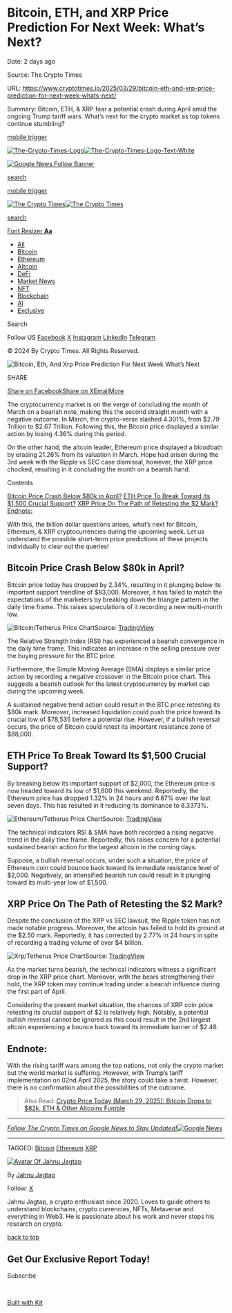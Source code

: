 # Bitcoin, ETH, and XRP Price Prediction For Next Week: What’s Next?

Date: 2 days ago

Source: The Crypto Times

URL: https://www.cryptotimes.io/2025/03/29/bitcoin-eth-and-xrp-price-prediction-for-next-week-whats-next/

Summary: Bitcoin, ETH, & XRP fear a potential crash during April amid the ongoing Trump tariff wars. What’s next for the crypto market as top tokens continue stumbling?

[mobile trigger](https://www.cryptotimes.io/2025/03/29/bitcoin-eth-and-xrp-price-prediction-for-next-week-whats-next/#)

[![The-Crypto-Times-Logo](https://www.cryptotimes.io/wp-content/uploads/2024/05/The-Crypto-Times-Logo-Text-Black-400x40-1.webp)![The-Crypto-Times-Logo-Text-White](https://www.cryptotimes.io/wp-content/uploads/2024/05/The-Crypto-Times-Logo-Text-White-400x40-1.png.webp)](https://www.cryptotimes.io/)

[![Google News Follow Banner](https://www.cryptotimes.io/wp-content/uploads/2024/03/google_news-1.webp)](https://news.google.com/publications/CAAqBwgKMNvZpwswyOS_Aw?hl=en-IN&gl=IN&ceid=IN%3Aen)

[search](https://www.cryptotimes.io/2025/03/29/bitcoin-eth-and-xrp-price-prediction-for-next-week-whats-next/#)

[mobile trigger](https://www.cryptotimes.io/2025/03/29/bitcoin-eth-and-xrp-price-prediction-for-next-week-whats-next/#)

[![The Crypto Times](https://www.cryptotimes.io/wp-content/uploads/2024/05/The-Crypto-Times-Logo-Text-Black-400x40-1.webp)![The Crypto Times](https://www.cryptotimes.io/wp-content/uploads/2024/05/The-Crypto-Times-Logo-Text-White-400x40-1.png.webp)](https://www.cryptotimes.io/ "The Crypto Times")

[search](https://www.cryptotimes.io/2025/03/29/bitcoin-eth-and-xrp-price-prediction-for-next-week-whats-next/#)

[Font Resizer **Aa**](https://www.cryptotimes.io/2025/03/29/bitcoin-eth-and-xrp-price-prediction-for-next-week-whats-next/#)

- [All](https://www.cryptotimes.io/all-news/)
- [Bitcoin](https://www.cryptotimes.io/category/bitcoin-news/)
- [Ethereum](https://www.cryptotimes.io/category/ethereum-news/)
- [Altcoin](https://www.cryptotimes.io/category/altcoin-news/)
- [DeFi](https://www.cryptotimes.io/category/defi-news/)
- [Market News](https://www.cryptotimes.io/category/market-news/)
- [NFT](https://www.cryptotimes.io/category/nft-news/)
- [Blockchain](https://www.cryptotimes.io/category/blockchain-news/)
- [AI](https://www.cryptotimes.io/category/ai-news/)
- [Exclusive](https://www.cryptotimes.io/category/crypto-exclusive/)

Search

Follow US [Facebook](https://www.facebook.com/CryptoTimes.io/) [X](https://twitter.com/CryptoTimes_io) [Instagram](https://www.instagram.com/CryptoTimes.io) [LinkedIn](https://www.linkedin.com/company/-the-crypto-times/) [Telegram](https://t.me/cryptotimesio)

© 2024 By Crypto Times. All Rights Reserved.

![Bitcoin, Eth, And Xrp Price Prediction For Next Week What’s Next](https://www.cryptotimes.io/wp-content/uploads/2025/03/Bitcoin-ETH-and-XRP-Price-Prediction-For-Next-Week-Whats-Next-2.jpg)

SHARE

[Share on Facebook](https://www.facebook.com/sharer.php?u=https%3A%2F%2Fwww.cryptotimes.io%2F2025%2F03%2F29%2Fbitcoin-eth-and-xrp-price-prediction-for-next-week-whats-next%2F)[Share on X](https://twitter.com/intent/tweet?text=Bitcoin%2C+Ethereum%2C+and+XRP+Price+Prediction%3A+How+Low+Will+Crypto+Market+Crash%3F&url=https%3A%2F%2Fwww.cryptotimes.io%2F2025%2F03%2F29%2Fbitcoin-eth-and-xrp-price-prediction-for-next-week-whats-next%2F&via=JahnuJ76219)[Email](mailto:?subject=Bitcoin,%20Ethereum,%20and%20XRP%20Price%20Prediction:%20How%20Low%20Will%20Crypto%20Market%20Crash?%20|%20The%20Crypto%20Times&body=I%20found%20this%20article%20interesting%20and%20thought%20of%20sharing%20it%20with%20you.%20Check%20it%20out:%0A%0Ahttps%3A%2F%2Fwww.cryptotimes.io%2F2025%2F03%2F29%2Fbitcoin-eth-and-xrp-price-prediction-for-next-week-whats-next%2F)[More](https://www.cryptotimes.io/2025/03/29/bitcoin-eth-and-xrp-price-prediction-for-next-week-whats-next/#)

The cryptocurrency market is on the verge of concluding the month of March on a bearish note, making this the second straight month with a negative outcome. In March, the crypto-verse slashed 4.301%, from $2.79 Trillion to $2.67 Trillion. Following this, the Bitcoin price displayed a similar action by losing 4.36% during this period.

On the other hand, the altcoin leader, Ethereum price displayed a bloodbath by erasing 21.26% from its valuation in March. Hope had arisen during the 3rd week with the Ripple vs SEC case dismissal, however, the XRP price chocked, resulting in it concluding the month on a bearish hand.

Contents

[Bitcoin Price Crash Below $80k in April?](https://www.cryptotimes.io/2025/03/29/bitcoin-eth-and-xrp-price-prediction-for-next-week-whats-next/#bitcoin-price-crash-below-80k-in-april) [ETH Price To Break Toward Its $1,500 Crucial Support?](https://www.cryptotimes.io/2025/03/29/bitcoin-eth-and-xrp-price-prediction-for-next-week-whats-next/#eth-price-to-break-toward-its-1500-crucial-support) [XRP Price On The Path of Retesting the $2 Mark?](https://www.cryptotimes.io/2025/03/29/bitcoin-eth-and-xrp-price-prediction-for-next-week-whats-next/#xrp-price-on-the-path-of-retesting-the-2-mark) [Endnote:](https://www.cryptotimes.io/2025/03/29/bitcoin-eth-and-xrp-price-prediction-for-next-week-whats-next/#endnote)

With this, the billion dollar questions arises, what’s next for Bitcoin, Ethereum, & XRP cryptocurrencies during the upcoming week. Let us understand the possible short-term price predictions of these projects individually to clear out the queries!

## Bitcoin Price Crash Below $80k in April?

Bitcoin price today has dropped by 2.34%, resulting in it plunging below its important support trendline of $83,000. Moreover, it has failed to match the expectations of the marketers by breaking down the triangle pattern in the daily time frame. This raises speculations of it recording a new multi-month low.

![Bitcoin/Tetherus Price Chart](https://www.cryptotimes.io/wp-content/uploads/2025/03/Bitcoin-TetherUs-Price-Chart-1-860x461.png)Source: [TradingView](https://www.tradingview.com/x/etXSQmPZ/)

The Relative Strength Index (RSI) has experienced a bearish convergence in the daily time frame. This indicates an increase in the selling pressure over the buying pressure for the BTC price.

Furthermore, the Simple Moving Average (SMA) displays a similar price action by recording a negative crossover in the Bitcoin price chart. This suggests a bearish outlook for the latest cryptocurrency by market cap during the upcoming week.

A sustained negative trend action could result in the BTC price retesting its $80k mark. Moreover, increased liquidation could push the price toward its crucial low of $78,535 before a potential rise. However, if a bullish reversal occurs, the price of Bitcoin could retest its important resistance zone of $88,000.

## ETH Price To Break Toward Its $1,500 Crucial Support?

By breaking below its important support of $2,000, the Ethereum price is now headed toward its low of $1,800 this weekend. Reportedly, the Ethereum price has dropped 1.32% in 24 hours and 6.87% over the last seven days. This has resulted in it reducing its dominance to 8.3373%.

![Ethereum/Tetherus Price Chart](https://www.cryptotimes.io/wp-content/uploads/2025/03/Ethereum-TetherUS-Price-Chart-1-860x459.png)Source: [TradingView](https://www.tradingview.com/x/yn2cqXBe/)

The technical indicators RSI & SMA have both recorded a rising negative trend in the daily time frame. Reportedly, this raises concern for a potential sustained bearish action for the largest altcoin in the coming days.

Suppose, a bullish reversal occurs, under such a situation, the price of Ethereum coin could bounce back toward its immediate resistance level of $2,000. Negatively, an intensified bearish run could result in it plunging toward its multi-year low of $1,500.

## XRP Price On The Path of Retesting the $2 Mark?

Despite the conclusion of the XRP vs SEC lawsuit, the Ripple token has not made notable progress. Moreover, the altcoin has failed to hold its ground at the $2.50 mark. Reportedly, it has corrected by 2.77% in 24 hours in spite of recording a trading volume of over $4 billion.

![Xrp/Tetherus Price Chart](https://www.cryptotimes.io/wp-content/uploads/2025/03/XRP-TetherUS-Price-Chart-1-860x467.png)Source: [TradingView](https://www.tradingview.com/x/KAtJhSNH/)

As the market turns bearish, the technical indicators witness a significant drop in the XRP price chart. Moreover, with the bears strengthening their hold, the XRP token may continue trading under a bearish influence during the first part of April.

Considering the present market situation, the chances of XRP coin price retesting its crucial support of $2 is relatively high. Notably, a potential bullish reversal cannot be ignored as this could result in the 2nd largest altcoin experiencing a bounce back toward its immediate barrier of $2.48.

## Endnote:

With the rising tariff wars among the top nations, not only the crypto market but the world market is suffering. However, with Trump’s tariff implementation on 02nd April 2025, the story could take a twist. However, there is no confirmation about the possibilities of the outcome.

> Also Read: [Crypto Price Today (March 29, 2025): Bitcoin Drops to $82k, ETH & Other Altcoins Fumble](https://www.cryptotimes.io/2025/03/29/crypto-price-today-march-29-2025-bitcoin-drops-to-82k-eth-other-altcoins-fumble/)

* * *

[_Follow The Crypto Times on Google News to Stay Updated!_![Google News](https://www.cryptotimes.io/wp-content/uploads/2024/03/google_news-1.webp)](https://news.google.com/publications/CAAqBwgKMNvZpwswyOS_Aw?hl=en-IN&gl=IN&ceid=IN%3Aen)

* * *

TAGGED: [Bitcoin](https://www.cryptotimes.io/tag/bitcoin/) [Ethereum](https://www.cryptotimes.io/tag/ethereum/) [XRP](https://www.cryptotimes.io/tag/xrp/)

[![Avatar Of Jahnu Jagtap](https://www.cryptotimes.io/wp-content/uploads/2024/02/Jahnu-Jagtap.jpg)](https://www.cryptotimes.io/author/jahnu/)

By [Jahnu Jagtap](https://www.cryptotimes.io/author/jahnu/)

Follow: [X](https://x.com/JahnuJ76219)

Jahnu Jagtap, a crypto enthusiast since 2020. Loves to guide others to understand blockchains, crypto currencies, NFTs, Metaverse and everything in Web3. He is passionate about his work and never stops his research on crypto.

[back to top](https://www.cryptotimes.io/2025/03/29/bitcoin-eth-and-xrp-price-prediction-for-next-week-whats-next/#top)

## Get Our    Exclusive Report Today!

Subscribe

​

[Built with Kit](https://kit.com/features/forms?utm_campaign=poweredby&utm_content=form&utm_medium=referral&utm_source=dynamic)